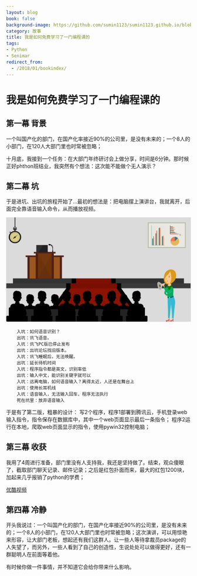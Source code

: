 ```yaml
---
layout: blog
book: false
background-image: https://github.com/sumin1123/sumin1123.github.io/blob/master/style/images/20180110GSC.png?raw=true
category: 故事
title: 我是如何免费学习了一门编程课的
tags:
- Python
- Senimar
redirect_from:
  - /2018/01/bookindex/
---
```



# 我是如何免费学习了一门编程课的

## 第一幕 背景

一个叫国产化的部门，在国产化率接近90%的公司里，是没有未来的；一个8人的小部门，在120人大部门里也时常被忽略；

十月底，我接到一个任务：在大部门年终研讨会上做分享，时间是6分钟。那时候正好phthon班结业，我突然有个想法：这次能不能做个无人演示？

## 第二幕 坑

于是进坑、出坑的旅程开始了...最初的想法是：把电脑摆上演讲台，我就离开，后面完全靠语音输入命令，从而播放视频。

![](https://github.com/sumin1123/sumin1123.github.io/blob/master/style/images/%E6%80%BC%E5%91%A8%E5%88%8A1.png?raw=true)

        入坑：如何语音识别？
        出坑：讯飞语音。
        入坑：讯飞PC版已停止发布
        出坑：出坑论坛找旧版本。
        入坑：讯飞睡眠后，无法唤醒。
        出坑：延长待机时间
        入坑：程序指令都是英文，识别率低
        出坑：输入中文，能识别关键字就可以
        入坑：远离电脑，如何语音输入？离得太近，人还是在舞台上
        出坑：使用长耳机线
        入坑：语音输入，无法输入回车，程序无法执行
        死在坑里：放弃语音输入

于是有了第二版，粗暴的设计：
    写2个程序，程序1部署到腾讯云，手机登录web输入指令，指令保存在数据库中，其中一个web页面显示最后一条指令；
    程序2运行在本地，爬取web页面显示的指令，使用pywin32控制电脑；
    

## 第三幕 收获

我用了4周进行准备，部门里没有人支持我，我还是坚持做了。结束，观众傻眼了，截取部门聊天记录、邮件记录；之后是红包扑面而来，最大的红包1200块，加起来几乎报销了python的学费；

[优酷视频]()


## 第四幕 冷静

开头我说过：一个叫国产化的部门，在国产化率接近90%的公司里，是没有未来的；一个8人的小部门，在120人大部门里也时常被忽略；这次演讲，可以用惊艳来形容，让大部门老板，想起还有我们这群人。让一些人等待拿裁员package的人失望了，而另外，一些人看到了自己的创造性，生说处处可以做得更好，还有一群聪明人在前面等着他。

有时候你做一件事情，并不知道它会给你带来什么影响。
